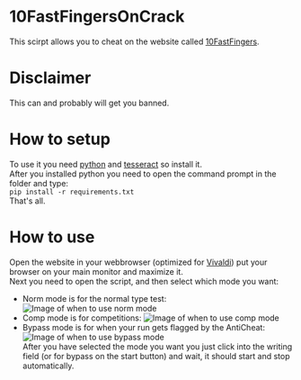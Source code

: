 # 10FastFingersOnCrack
This scirpt allows you to cheat on the website called [10FastFingers](https://10fastfingers.com/typing-test/english).
# Disclaimer
This can and probably will get you banned.
# How to setup
To use it you need [python](python.org) and [tesseract](https://tesseract-ocr.github.io) so install it. <br>
After you installed python you need to open the command prompt in the folder and type: <br>
```pip install -r requirements.txt``` <br>
That's all.
# How to use
Open the website in your webbrowser (optimized for [Vivaldi](https://vivaldi.com)) put your browser on your main monitor and maximize it. <br>
Next you need to open the script, and then select which mode you want: <br>
- Norm mode is for the normal type test:
![Image of when to use norm mode](https://github.com/dasRAINBOW/10FastFingersOnCrack/blob/main/imgs_for_readme/norm.png?raw=true)
- Comp mode is for competitions:
![Image of when to use comp mode](https://github.com/dasRAINBOW/10FastFingersOnCrack/blob/main/imgs_for_readme/comp.png?raw=true)
- Bypass mode is for when your run gets flagged by the AntiCheat:
![Image of when to use bypass mode](https://github.com/dasRAINBOW/10FastFingersOnCrack/blob/main/imgs_for_readme/bypass.png?raw=true)
<br> After you have selected the mode you want you just click into the writing field (or for bypass on the start button) and wait, it should start and stop automatically.
